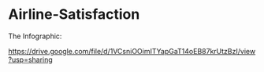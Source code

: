# Airline-Satisfaction

The Infographic:

https://drive.google.com/file/d/1VCsniOOimITYapGaT14oEB87krUtzBzI/view?usp=sharing
